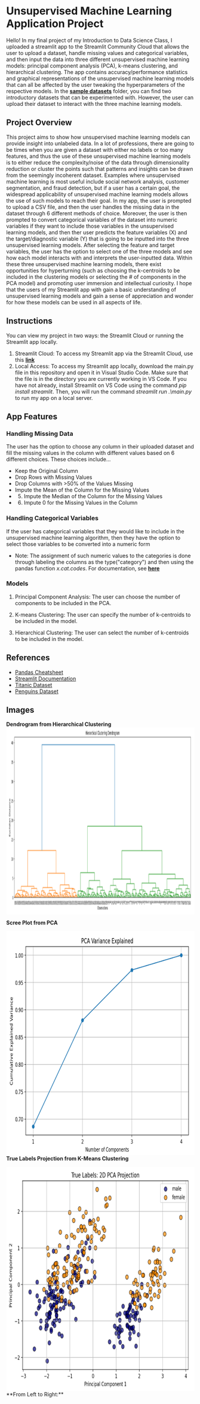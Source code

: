 # Unsupervised Machine Learning Application Project
Hello! In my final project of my Introduction to Data Science Class, I uploaded a streamlit app to the Streamlit Community Cloud that allows the user to upload a dataset, handle missing values and categorical variables, and then input the data into three different unsupervised machine learning models: principal component analysis (PCA), k-means clustering, and hierarchical clustering. The app contains accuracy/performance statistics and graphical representations of the unsupervised machine learning models that can all be affected by the user tweaking the hyperparameters of the respective models. In the **[sample datasets](https://github.com/roccoperi/PERI-Data-Science-Portfolio/tree/main/MLUNsupervisedApp/sample%20datasets)** folder, you can find two introductory datasets that can be experimented with. However, the user can upload their dataset to interact with the three machine learning models.

## Project Overview
This project aims to show how unsupervised machine learning models can provide insight into unlabeled data. In a lot of professions, there are going to be times when you are given a dataset with either no labels or too many features, and thus the use of these unsupervised machine learning models is to either reduce the complexity/noise of the data through dimensionality reduction or cluster the points such that patterns and insights can be drawn from the seemingly incoherent dataset. Examples where unsupervised machine learning is most useful include social network analysis, customer segmentation, and fraud detection, but if a user has a certain goal, the widespread applicability of unsupervised machine learning models allows the use of such models to reach their goal. In my app, the user is prompted to upload a CSV file, and then the user handles the missing data in the dataset through 6 different methods of choice. Moreover, the user is then prompted to convert categorical variables of the dataset into numeric variables if they want to include those variables in the unsupervised learning models, and then ther user predicts the feature variables (X) and the target/diagnostic variable (Y) that is going to be inputted into the three unsupervised learning models. After selecting the feature and target variables, the user has the option to select one of the three models and see how each model interacts with and interprets the user-inputted data. Within these three unsupervised machine learning models, there exist opportunities for hyperturning (such as choosing the k-centroids to be included in the clustering models or selecting the # of components in the PCA model) and promoting user immersion and intellectual curiosity. I hope that the users of my Streamlit app with gain a basic understanding of unsupervised learning models and gain a sense of appreciation and wonder for how these models can be used in all aspects of life. 

## Instructions
You can view my project in two ways: the Streamlit Cloud or running the Streamlit app locally. 
1. Streamlit Cloud: To access my Streamlit app via the Streamlit Cloud, use this **[link](https://peri-data-science-portfolio-klr2q4kefbndjg4fcddwne.streamlit.app/)**
2. Local Access: To access my Streamlit app locally, download the main.py file in this repository and open it in Visual Studio Code. Make sure that the file is in the directory you are currently working in VS Code. If you have not already, install Streamlit on VS Code using the command *pip install streamlit*. Then, you will run the command *streamlit run .\main.py* to run my app on a local server. 

## App Features
### Handling Missing Data
The user has the option to choose any column in their uploaded dataset and fill the missing values in the column with different values based on 6 different choices. These choices include...
- Keep the Original Column
- Drop Rows with Missing Values
- Drop Columns with >50% of the Values Missing
- Impute the Mean of the Column for the Missing Values
- 5. Impute the Median of the Column for the Missing Values
- 6. Impute 0 for the Missing Values in the Column

### Handling Categorical Variables 
If the user has categorical variables that they would like to include in the unsupervised machine learning algorithm, then they have the option to select those variables to be converted into a numeric form 
 - Note: The assignment of such numeric values to the categories is done through labeling the columns as the type("category") and then using the pandas function *x.cat.codes*. For documentation, see **[here](https://pandas.pydata.org/docs/reference/api/pandas.Series.cat.codes.html)**

### Models 
1. Principal Component Analysis: The user can choose the number of components to be included in the PCA. 

2. K-means Clustering: The user can specify the number of k-centroids to be included in the model.

3. Hierarchical Clustering: The user can select the number of k-centroids to be included in the model.
   
## References 
- [Pandas Cheatsheet](https://pandas.pydata.org/Pandas_Cheat_Sheet.pdf)
- [Streamlit Documentation](https://docs.streamlit.io/)
- [Titanic Dataset](https://www.kaggle.com/c/titanic/data)
- [Penguins Dataset](https://allisonhorst.github.io/palmerpenguins/articles/intro.html)

## Images
**Dendrogram from Hierarchical Clustering**
<img align="center" width="900" height="500" src="https://github.com/roccoperi/PERI-Data-Science-Portfolio/blob/main/MLUNsupervisedApp/images/dendogram.png"> 

**Scree Plot from PCA**

<img align="left" width="800" height="600" src="https://github.com/roccoperi/PERI-Data-Science-Portfolio/blob/main/MLUNsupervisedApp/images/pca%20variance.png"> 

**True Labels Projection from K-Means Clustering**

<img align="left" width="800" height="600" src="https://github.com/roccoperi/PERI-Data-Science-Portfolio/blob/main/MLUNsupervisedApp/images/true_labels_kmeans.png"> 
**From Left to Right:**






